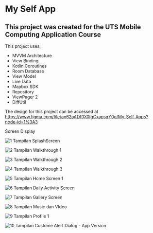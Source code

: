 # My Self App
This project was created for the UTS Mobile Computing Application Course
--

This project uses:
- MVVM Architecture
- View Binding
- Kotlin Coroutines
- Room Database
- View Model
- Live Data
- Mapbox SDK
- Repository
- ViewPager 2
- DiffUtil

The design for this project can be accessed at https://www.figma.com/file/an62oADf0X0IgCxapsqY0o/My-Self-Apps?node-id=1%3A3

Screen Display

![1  Tampilan SplashScreen](https://user-images.githubusercontent.com/62690663/169723274-2645336d-98a3-44d5-8fa6-8556e9b30d79.jpg)

![2  Tampilan Walkthrough 1](https://user-images.githubusercontent.com/62690663/169723276-382003f7-0295-4de3-9c49-001f8da0d658.jpg)

![3  Tampilan Walkthrough 2](https://user-images.githubusercontent.com/62690663/169723279-35133f49-adb5-48f1-be35-1718d0a02449.jpg)

![4  Tampilan Walkthrough 3](https://user-images.githubusercontent.com/62690663/169723267-b0d54380-fb8b-4440-a82b-783997e22f9a.jpg)

![5  Tampilan Home Screen 1](https://user-images.githubusercontent.com/62690663/169723273-a00d4caa-35c6-4e6d-8236-dae0c4c5329e.jpg)

![6  Tampilan Daily Activity Screen](https://user-images.githubusercontent.com/62690663/169723293-61bae2e6-3c9c-4e50-9b22-61b403ccfb8c.jpg)

![7  Tampilan Gallery Screen](https://user-images.githubusercontent.com/62690663/169723296-8e63fe4f-94e7-4c70-9d6f-be42a1631571.jpg)

![8  Tampilan Music dan VIdeo](https://user-images.githubusercontent.com/62690663/169723297-c06801b2-c4cd-49b7-b004-3ecd088d024f.jpg)

![9  Tampilan Profile 1](https://user-images.githubusercontent.com/62690663/169723286-bfe07a22-d4bb-450d-a3de-c95dd9e48dcf.jpg)

![10  Tampilan Custome Alert Dialog - App Version](https://user-images.githubusercontent.com/62690663/169723307-5dee3872-5a27-4a3f-b6ae-fc6a19b2b95f.jpg)

